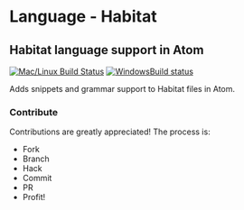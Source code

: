 # Language - Habitat
## Habitat language support in Atom
[![Mac/Linux Build Status](https://travis-ci.org/habitat-sh/language-habitat.svg?branch=master)](https://travis-ci.org/habitat-sh/language-habitat) [![WindowsBuild status](https://ci.appveyor.com/api/projects/status/v5g1bm9vbmqvhyjh?svg=true)](https://ci.appveyor.com/project/habitat/language-habitat)


Adds snippets and grammar support to Habitat files in Atom.

### Contribute
Contributions are greatly appreciated!
The process is:
  - Fork
  - Branch
  - Hack
  - Commit
  - PR
  - Profit!
